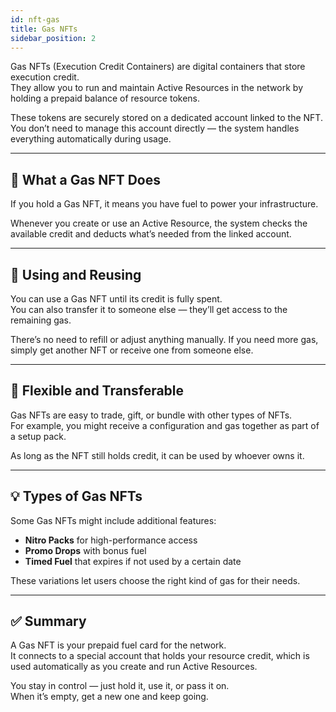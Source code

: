 ```yaml
---
id: nft-gas
title: Gas NFTs
sidebar_position: 2
---
```


Gas NFTs (Execution Credit Containers) are digital containers that store execution credit.  
They allow you to run and maintain Active Resources in the network by holding a prepaid balance of resource tokens.

These tokens are securely stored on a dedicated account linked to the NFT.  
You don’t need to manage this account directly — the system handles everything automatically during usage.

---

## 🎯 What a Gas NFT Does

If you hold a Gas NFT, it means you have fuel to power your infrastructure.

Whenever you create or use an Active Resource, the system checks the available credit and deducts what’s needed from the linked account.  

---

## 🔁 Using and Reusing

You can use a Gas NFT until its credit is fully spent.  
You can also transfer it to someone else — they’ll get access to the remaining gas.

There’s no need to refill or adjust anything manually. If you need more gas, simply get another NFT or receive one from someone else.

---

## 🔄 Flexible and Transferable

Gas NFTs are easy to trade, gift, or bundle with other types of NFTs.  
For example, you might receive a configuration and gas together as part of a setup pack.

As long as the NFT still holds credit, it can be used by whoever owns it.

---

## 💡 Types of Gas NFTs

Some Gas NFTs might include additional features:

- **Nitro Packs** for high-performance access
- **Promo Drops** with bonus fuel
- **Timed Fuel** that expires if not used by a certain date

These variations let users choose the right kind of gas for their needs.

---

## ✅ Summary

A Gas NFT is your prepaid fuel card for the network.  
It connects to a special account that holds your resource credit, which is used automatically as you create and run Active Resources.

You stay in control — just hold it, use it, or pass it on.  
When it’s empty, get a new one and keep going.
